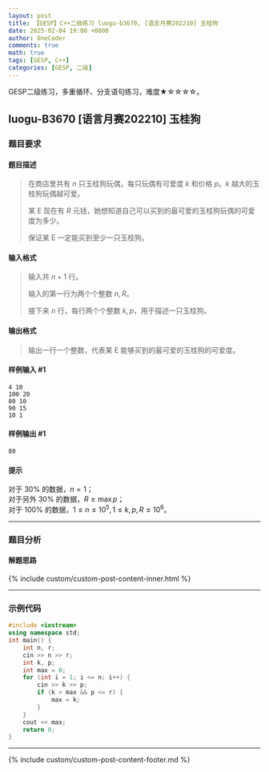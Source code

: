 ```yaml
---
layout: post
title: 【GESP】C++二级练习 luogu-b3670, [语言月赛202210] 玉桂狗
date: 2025-02-04 19:00 +0800
author: OneCoder
comments: true
math: true
tags: [GESP, C++]
categories: [GESP, 二级]
---
```

GESP二级练习，多重循环、分支语句练习，难度★☆☆☆☆。

<!--more-->

## luogu-B3670 [语言月赛202210] 玉桂狗

### 题目要求

#### 题目描述

>在商店里共有 $n$ 只玉桂狗玩偶，每只玩偶有可爱度 $k$ 和价格 $p$。$k$ 越大的玉桂狗玩偶越可爱。
>
>某 E 现在有 $R$ 元钱，她想知道自己可以买到的最可爱的玉桂狗玩偶的可爱度为多少。
>
>保证某 E 一定能买到至少一只玉桂狗。

#### 输入格式

>输入共 $n+1$ 行。
>
>输入的第一行为两个个整数 $n,R$。
>
>接下来 $n$ 行，每行两个个整数 $k,p$，用于描述一只玉桂狗。

#### 输出格式

>输出一行一个整数，代表某 E 能够买到的最可爱的玉桂狗的可爱度。

#### 样例输入 #1

```console
4 10
100 20
80 10
90 15
10 1
```

#### 样例输出 #1

```console
80
```

#### 提示

对于 $30\%$ 的数据，$n=1$；  
对于另外 $30\%$ 的数据，$R \ge \max p$；  
对于 $100\%$ 的数据，$1 \le n \le 10^5, 1 \le k,p,R \le 10^6$。

---

### 题目分析

#### 解题思路



{% include custom/custom-post-content-inner.html %}

---

### 示例代码

```cpp
#include <iostream>
using namespace std;
int main() {
    int n, r;
    cin >> n >> r;
    int k, p;
    int max = 0;
    for (int i = 1; i <= n; i++) {
        cin >> k >> p;
        if (k > max && p <= r) {
            max = k;
        }
    }
    cout << max;
    return 0;
}
```

---

{% include custom/custom-post-content-footer.md %}
